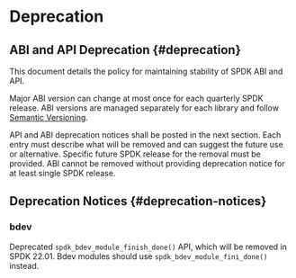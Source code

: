 # Deprecation

## ABI and API Deprecation {#deprecation}

This document details the policy for maintaining stability of SPDK ABI and API.

Major ABI version can change at most once for each quarterly SPDK release.
ABI versions are managed separately for each library and follow [Semantic Versioning](https://semver.org/).

API and ABI deprecation notices shall be posted in the next section.
Each entry must describe what will be removed and can suggest the future use or alternative.
Specific future SPDK release for the removal must be provided.
ABI cannot be removed without providing deprecation notice for at least single SPDK release.

## Deprecation Notices {#deprecation-notices}

### bdev

Deprecated `spdk_bdev_module_finish_done()` API, which will be removed in SPDK 22.01.
Bdev modules should use `spdk_bdev_module_fini_done()` instead.
